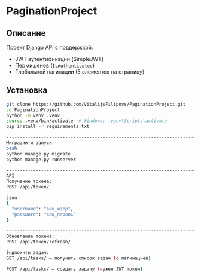 # PaginationProject

## Описание

Проект Django API с поддержкой:
- JWT аутентификации (SimpleJWT)
- Пермишенов (`IsAuthenticated`)
- Глобальной пагинации (5 элементов на страницу)

## Установка

```bash
git clone https://github.com/VitalijsFilipovs/PaginationProject.git
cd PaginationProject
python -m venv .venv
source .venv/bin/activate  # Windows: .venv\Scripts\activate
pip install -r requirements.txt

------------------------------------------------------------------------------------------
Миграции и запуск
bash
python manage.py migrate
python manage.py runserver

------------------------------------------------------------------------------------------
API
Получение токена:
POST /api/token/

json
{
  "username": "ваш_юзер",
  "password": "ваш_пароль"
}

------------------------------------------------------------------------------------------
Обновление токена:
POST /api/token/refresh/

Эндпоинты задач:
GET /api/tasks/ — получить список задач (с пагинацией)

POST /api/tasks/ — создать задачу (нужен JWT токен)

